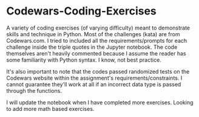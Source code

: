 # Codewars-Coding-Exercises
A variety of coding exercises (of varying difficulty) meant to demonstrate skills and technique in Python.
Most of the challenges (kata) are from Codewars.com. I tried to included all the requirements/prompts for each challenge
inside the triple quotes in the Jupyter notebook. The code themselves aren't heavily commented because I assume the
reader has some familiarity with Python syntax. I know, not best practice.

It's also important to note that the codes passed randomized tests on the Codewars website within the assignment's requirements/constraints.
I cannot guarantee they'll work at all if an incorrect data type is passed through the functions.


I will update the notebook when I have completed more exercises. Looking to add more math based exercises. 
